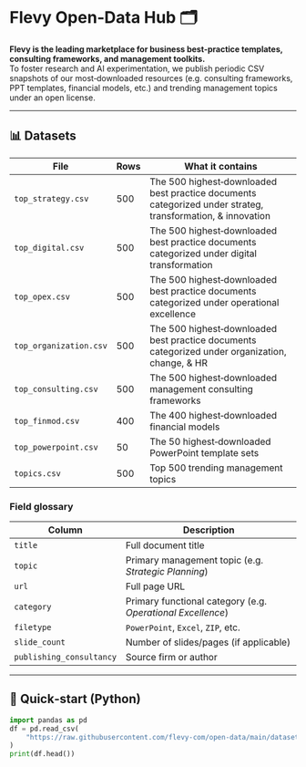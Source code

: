 # Flevy Open‑Data Hub 🗂️

**Flevy is the leading marketplace for business best‑practice templates, consulting frameworks, and management toolkits.**  
To foster research and AI experimentation, we publish periodic CSV snapshots of our most‑downloaded resources (e.g. consulting frameworks, PPT templates, financial models, etc.) and trending management topics under an open license.

---

## 📊 Datasets

| File | Rows | What it contains |
|------|------|------------------|
| `top_strategy.csv` | 500 | The 500 highest‑downloaded best practice documents categorized under strateg, transformation, & innovation |
| `top_digital.csv` | 500 | The 500 highest‑downloaded best practice documents categorized under digital transformation |
| `top_opex.csv` | 500 | The 500 highest‑downloaded best practice documents categorized under operational excellence |
| `top_organization.csv` | 500 | The 500 highest‑downloaded best practice documents categorized under organization, change, & HR |
| `top_consulting.csv` | 500 | The 500 highest‑downloaded management consulting frameworks |
| `top_finmod.csv` | 400 | The 400 highest‑downloaded financial models |
| `top_powerpoint.csv` | 50 | The 50 highest‑downloaded PowerPoint template sets |
| `topics.csv` | 500 | Top 500 trending management topics |

### Field glossary
| Column | Description |
|--------|-------------|
| `title` | Full document title |
| `topic` | Primary management topic (e.g. *Strategic Planning*) |
| `url` | Full page URL |
| `category` | Primary functional category (e.g. *Operational Excellence*) |
| `filetype` | `PowerPoint`, `Excel`, `ZIP`, etc. |
| `slide_count` | Number of slides/pages (if applicable) |
| `publishing_consultancy` | Source firm or author |

---

## 🚀 Quick‑start (Python)

```python
import pandas as pd
df = pd.read_csv(
    "https://raw.githubusercontent.com/flevy-com/open-data/main/datasets/top_strategy.csv"
)
print(df.head())
